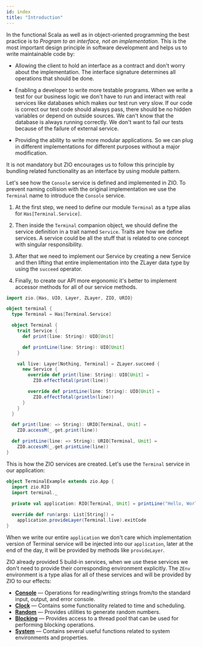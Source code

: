 ```yaml
---
id: index
title: "Introduction"
---
```


In the functional Scala as well as in object-oriented programming the best practice is to _Program to an interface, not an implementation_. This is the most important design principle in software development and helps us to write maintainable code by:

* Allowing the client to hold an interface as a contract and don't worry about the implementation. The interface signature determines all operations that should be done. 

* Enabling a developer to write more testable programs. When we write a test for our business logic we don't have to run and interact with real services like databases which makes our test run very slow. If our code is correct our test code should always pass, there should be no hidden variables or depend on outside sources. We can't know that the database is always running correctly. We don't want to fail our tests because of the failure of external service.

* Providing the ability to write more modular applications. So we can plug in different implementations for different purposes without a major modification.

It is not mandatory but ZIO encourages us to follow this principle by bundling related functionality as an interface by using module pattern. 

Let's see how the `Console` service is defined and implemented in ZIO. To prevent naming collision with the original implementation we use the `Terminal` name to introduce the `Console` service.

1. At the first step, we need to define our module `Terminal` as a type alias for `Has[Terminal.Service]`.

2. Then inside the `Terminal` companion object, we should define the service definition in a trait named `Service`. Traits are how we define services. A service could be all the stuff that is related to one concept with singular responsibility.

3. After that we need to implement our Service by creating a new Service and then lifting that entire implementation into the ZLayer data type by using the `succeed` operator.

4. Finally, to create our API more ergonomic it's better to implement accessor methods for all of our service methods.

```scala mdoc:invisible
import zio.{Has, UIO, Layer, ZLayer, ZIO, URIO}
```

```scala mdoc:silent
object terminal {
  type Terminal = Has[Terminal.Service]

  object Terminal {
    trait Service {
      def print(line: String): UIO[Unit]

      def printLine(line: String): UIO[Unit]
    }

    val live: Layer[Nothing, Terminal] = ZLayer.succeed {
      new Service {
        override def print(line: String): UIO[Unit] =
          ZIO.effectTotal(print(line))

        override def printLine(line: String): UIO[Unit] =
          ZIO.effectTotal(println(line))
      }
    }
  }

  def print(line: => String): URIO[Terminal, Unit] =
    ZIO.accessM(_.get.print(line))

  def printLine(line: => String): URIO[Terminal, Unit] =
    ZIO.accessM(_.get.printLine(line))
}
```

This is how the ZIO services are created. Let's use the `Terminal` service in our application:

```scala mdoc:silent
object TerminalExample extends zio.App {
  import zio.RIO
  import terminal._
 
  private val application: RIO[Terminal, Unit] = printLine("Hello, World!") 

  override def run(args: List[String]) = 
    application.provideLayer(Terminal.live).exitCode
}
```

When we write our entire `application` we don't care which implementation version of Terminal service will be injected into our `application`, later at the end of the day, it will be provided by methods like `provideLayer`.

ZIO already provided 5 build-in services, when we use these services we don't need to provide their corresponding environment explicitly. The `ZEnv` environment is a type alias for all of these services and will be provided by ZIO to our effects:

- **[Console](console.md)** — Operations for reading/writing strings from/to the standard input, output, and error console.
- **[Clock](clock.md)** — Contains some functionality related to time and scheduling. 
- **[Random](random.md)** — Provides utilities to generate random numbers.
- **[Blocking](blocking.md)** — Provides access to a thread pool that can be used for performing blocking operations.
- **[System](system.md)** — Contains several useful functions related to system environments and properties.
